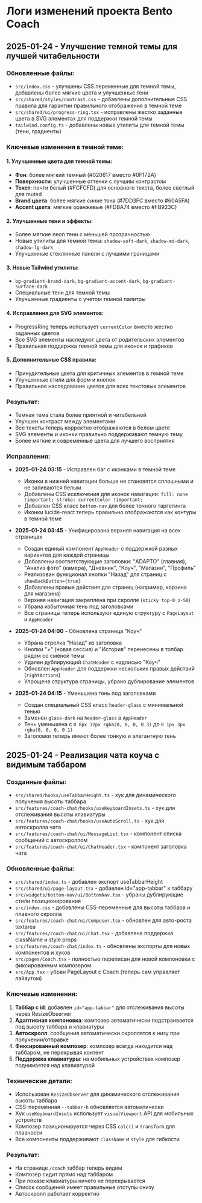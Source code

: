 # Логи изменений проекта Bento Coach

## 2025-01-24 - Улучшение темной темы для лучшей читабельности

### Обновленные файлы:
- `src/index.css` - улучшены CSS переменные для темной темы, добавлены более мягкие цвета и улучшенные тени
- `src/shared/styles/contrast.css` - добавлены дополнительные CSS правила для гарантии правильного отображения в темной теме
- `src/shared/ui/progress-ring.tsx` - исправлены жестко заданные цвета в SVG элементах для поддержки темной темы
- `tailwind.config.ts` - добавлены новые утилиты для темной темы (тени, градиенты)

### Ключевые изменения в темной теме:

#### 1. Улучшенные цвета для темной темы:
- **Фон**: более мягкий темный (#020617 вместо #0F172A)
- **Поверхности**: улучшенные оттенки с лучшим контрастом
- **Текст**: почти белый (#FCFCFD) для основного текста, более светлый для muted
- **Brand цвета**: более мягкие синие тона (#7DD3FC вместо #60A5FA)
- **Accent цвета**: мягкие оранжевые (#FDBA74 вместо #FB923C)

#### 2. Улучшенные тени и эффекты:
- Более мягкие neon тени с меньшей прозрачностью
- Новые утилиты для темной темы: `shadow-soft-dark`, `shadow-md-dark`, `shadow-lg-dark`
- Улучшенные стеклянные панели с лучшими границами

#### 3. Новые Tailwind утилиты:
- `bg-gradient-brand-dark`, `bg-gradient-accent-dark`, `bg-gradient-surface-dark`
- Специальные тени для темной темы
- Улучшенные градиенты с учетом темной палитры

#### 4. Исправления для SVG элементов:
- ProgressRing теперь использует `currentColor` вместо жестко заданных цветов
- Все SVG элементы наследуют цвета от родительских элементов
- Правильная поддержка темной темы для иконок и графиков

#### 5. Дополнительные CSS правила:
- Принудительные цвета для критичных элементов в темной теме
- Улучшенные стили для форм и кнопок
- Правильное наследование цветов для всех текстовых элементов

### Результат:
- Темная тема стала более приятной и читабельной
- Улучшен контраст между элементами
- Все тексты теперь корректно отображаются в белом цвете
- SVG элементы и иконки правильно поддерживают темную тему
- Более мягкие и современные цвета для лучшего восприятия

### Исправления:
- **2025-01-24 03:15** - Исправлен баг с иконками в темной теме
  - Иконки в нижней навигации больше не становятся сплошными и не заливаются белым
  - Добавлены CSS исключения для иконок навигации: `fill: none !important; stroke: currentColor !important;`
  - Добавлен CSS класс `bottom-nav` для более точного таргетинга
  - Иконки lucide-react теперь правильно отображаются как контуры в темной теме

- **2025-01-24 03:45** - Унифицирована верхняя навигация на всех страницах
  - Создан единый компонент `AppHeader` с поддержкой разных вариантов для каждой страницы
  - Добавлены соответствующие заголовки: "ADAPTO" (главная), "Анализ фото" (камера), "Дневник", "Коуч", "Магазин", "Профиль"
  - Реализован функционал кнопки "Назад" для страниц с `showBackButton={true}`
  - Добавлены правые действия для страниц (например, корзина для магазина)
  - Верхняя навигация закреплена при скролле (`sticky top-0 z-50`)
  - Убрана избыточная тень под заголовками
  - Все страницы теперь используют единую структуру с `PageLayout` и `AppHeader`

- **2025-01-24 04:00** - Обновлена страница "Коуч"
  - Убрана стрелка "Назад" из заголовка
  - Кнопки "+" (новая сессия) и "История" перенесены в топбар рядом со сменой темы
  - Удален дублирующий `ChatHeader` с надписью "Коуч"
  - Обновлен `AppHeader` для поддержки нескольких правых действий (`rightActions`)
  - Упрощена структура страницы, убрано дублирование элементов

- **2025-01-24 04:15** - Уменьшена тень под заголовками
  - Создан специальный CSS класс `header-glass` с минимальной тенью
  - Заменен `glass-dark` на `header-glass` в `AppHeader`
  - Тень уменьшена с `0 8px 32px rgba(0, 0, 0, 0.3)` до `0 1px 3px rgba(0, 0, 0, 0.1)`
  - Заголовки теперь имеют более тонкую и элегантную тень

## 2025-01-24 - Реализация чата коуча с видимым таббаром

### Созданные файлы:
- `src/shared/hooks/useTabbarHeight.ts` - хук для динамического получения высоты таббара
- `src/features/coach-chat/hooks/useKeyboardInsets.ts` - хук для отслеживания высоты клавиатуры
- `src/features/coach-chat/hooks/useAutoScroll.ts` - хук для автоскролла чата
- `src/features/coach-chat/ui/MessageList.tsx` - компонент списка сообщений с автоскроллом
- `src/features/coach-chat/ui/ChatHeader.tsx` - компонент заголовка чата

### Обновленные файлы:
- `src/shared/index.ts` - добавлен экспорт useTabbarHeight
- `src/shared/ui/page-layout.tsx` - добавлен id="app-tabbar" к таббару
- `src/widgets/bottom-nav/ui/BottomNav.tsx` - убраны дублирующие стили позиционирования
- `src/index.css` - добавлены CSS-переменные для высоты таббара и плавного скролла
- `src/features/coach-chat/ui/Composer.tsx` - обновлен для авто-роста textarea
- `src/features/coach-chat/ui/Chat.tsx` - добавлена поддержка className и style props
- `src/features/coach-chat/index.ts` - обновлены экспорты для новых компонентов и хуков
- `src/pages/Coach.tsx` - полностью переписан для новой компоновки с фиксированным композером
- `src/App.tsx` - убран PageLayout с Coach (теперь сам управляет лэйаутом)

### Ключевые изменения:
1. **Таббар с id**: добавлен `id="app-tabbar"` для отслеживания высоты через ResizeObserver
2. **Адаптивная компоновка**: композер автоматически подстраивается под высоту таббара и клавиатуры
3. **Автоскролл**: сообщения автоматически скроллятся к низу при получении/отправке
4. **Фиксированный композер**: композер всегда находится над таббаром, не перекрывая контент
5. **Поддержка клавиатуры**: на мобильных устройствах композер поднимается над клавиатурой

### Технические детали:
- Использован `ResizeObserver` для динамического отслеживания высоты таббара
- CSS-переменная `--tabbar-h` обновляется автоматически
- Хук `useKeyboardInsets` использует `visualViewport` API для мобильных устройств
- Композер позиционируется через CSS `calc()` и `transform` для плавности
- Все компоненты поддерживают `className` и `style` для гибкости

### Результат:
- На странице `/coach` таббар теперь видим
- Композер сидит прямо над таббаром
- При показе клавиатуры ничего не перекрывается
- Список сообщений имеет правильные отступы снизу
- Автоскролл работает корректно